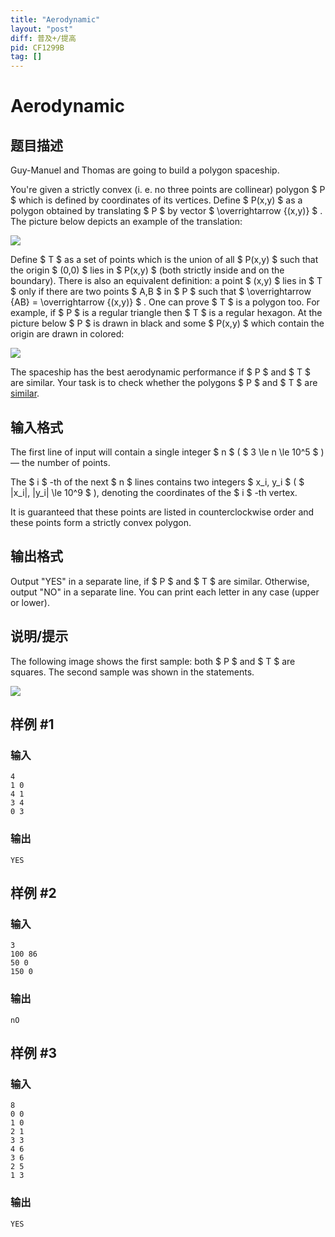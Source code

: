 ```yaml
---
title: "Aerodynamic"
layout: "post"
diff: 普及+/提高
pid: CF1299B
tag: []
---
```


# Aerodynamic

## 题目描述

Guy-Manuel and Thomas are going to build a polygon spaceship.

You're given a strictly convex (i. e. no three points are collinear) polygon $ P $ which is defined by coordinates of its vertices. Define $ P(x,y) $ as a polygon obtained by translating $ P $ by vector $ \overrightarrow {(x,y)} $ . The picture below depicts an example of the translation:

![](https://cdn.luogu.com.cn/upload/vjudge_pic/CF1299B/83c2f1baf8b89730630e4ed629298d51b68af048.png)

Define $ T $ as a set of points which is the union of all $ P(x,y) $ such that the origin $ (0,0) $ lies in $ P(x,y) $ (both strictly inside and on the boundary). There is also an equivalent definition: a point $ (x,y) $ lies in $ T $ only if there are two points $ A,B $ in $ P $ such that $ \overrightarrow {AB} = \overrightarrow {(x,y)} $ . One can prove $ T $ is a polygon too. For example, if $ P $ is a regular triangle then $ T $ is a regular hexagon. At the picture below $ P $ is drawn in black and some $ P(x,y) $ which contain the origin are drawn in colored:

![](https://cdn.luogu.com.cn/upload/vjudge_pic/CF1299B/7e534d615e6a5f78b53ffae5177d7d1ddaf49471.png)

The spaceship has the best aerodynamic performance if $ P $ and $ T $ are similar. Your task is to check whether the polygons $ P $ and $ T $ are [similar](https://tinyurl.com/vp5m7vl).

## 输入格式

The first line of input will contain a single integer $ n $ ( $ 3 \le n \le 10^5 $ ) — the number of points.

The $ i $ -th of the next $ n $ lines contains two integers $ x_i, y_i $ ( $ |x_i|, |y_i| \le 10^9 $ ), denoting the coordinates of the $ i $ -th vertex.

It is guaranteed that these points are listed in counterclockwise order and these points form a strictly convex polygon.

## 输出格式

Output "YES" in a separate line, if $ P $ and $ T $ are similar. Otherwise, output "NO" in a separate line. You can print each letter in any case (upper or lower).

## 说明/提示

The following image shows the first sample: both $ P $ and $ T $ are squares. The second sample was shown in the statements.

![](https://cdn.luogu.com.cn/upload/vjudge_pic/CF1299B/e9bf2b6bd412db56abfa4dcfff0f19e57982f841.png)

## 样例 #1

### 输入

```
4
1 0
4 1
3 4
0 3
```

### 输出

```
YES
```

## 样例 #2

### 输入

```
3
100 86
50 0
150 0
```

### 输出

```
nO
```

## 样例 #3

### 输入

```
8
0 0
1 0
2 1
3 3
4 6
3 6
2 5
1 3
```

### 输出

```
YES
```


